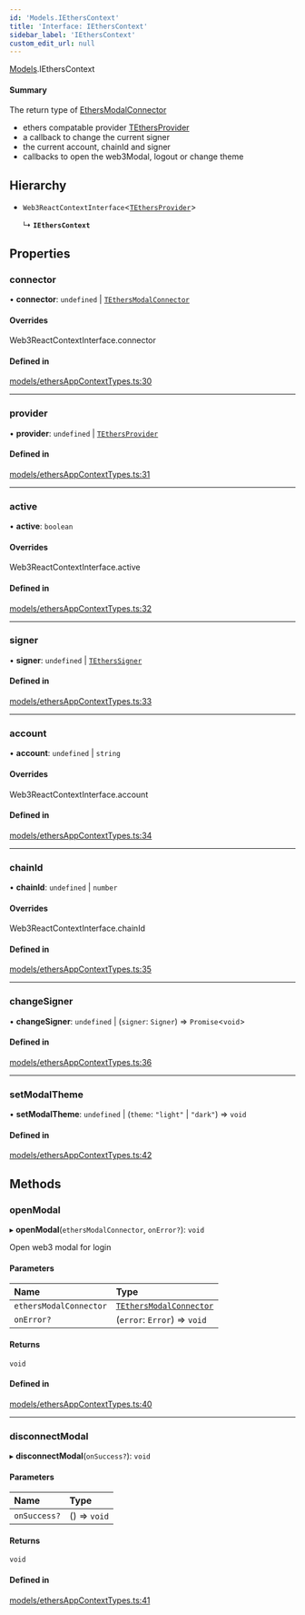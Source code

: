 ```yaml
---
id: 'Models.IEthersContext'
title: 'Interface: IEthersContext'
sidebar_label: 'IEthersContext'
custom_edit_url: null
---
```


[Models](../modules/Models.md).IEthersContext

#### Summary

The return type of [EthersModalConnector](../classes/EthersAppContext.EthersModalConnector.md)

- ethers compatable provider [TEthersProvider](../modules/Models.md#tethersprovider-2)
- a callback to change the current signer
- the current account, chainId and signer
- callbacks to open the web3Modal, logout or change theme

## Hierarchy

- `Web3ReactContextInterface`<[`TEthersProvider`](../modules/Models.md#tethersprovider-2)\>

  ↳ **`IEthersContext`**

## Properties

### connector

• **connector**: `undefined` \| [`TEthersModalConnector`](../modules/EthersAppContext.md#tethersmodalconnector-2)

#### Overrides

Web3ReactContextInterface.connector

#### Defined in

[models/ethersAppContextTypes.ts:30](https://github.com/scaffold-eth/eth-hooks/blob/b2e0cac/src/models/ethersAppContextTypes.ts#L30)

---

### provider

• **provider**: `undefined` \| [`TEthersProvider`](../modules/Models.md#tethersprovider-2)

#### Defined in

[models/ethersAppContextTypes.ts:31](https://github.com/scaffold-eth/eth-hooks/blob/b2e0cac/src/models/ethersAppContextTypes.ts#L31)

---

### active

• **active**: `boolean`

#### Overrides

Web3ReactContextInterface.active

#### Defined in

[models/ethersAppContextTypes.ts:32](https://github.com/scaffold-eth/eth-hooks/blob/b2e0cac/src/models/ethersAppContextTypes.ts#L32)

---

### signer

• **signer**: `undefined` \| [`TEthersSigner`](../modules/Models.md#tetherssigner-2)

#### Defined in

[models/ethersAppContextTypes.ts:33](https://github.com/scaffold-eth/eth-hooks/blob/b2e0cac/src/models/ethersAppContextTypes.ts#L33)

---

### account

• **account**: `undefined` \| `string`

#### Overrides

Web3ReactContextInterface.account

#### Defined in

[models/ethersAppContextTypes.ts:34](https://github.com/scaffold-eth/eth-hooks/blob/b2e0cac/src/models/ethersAppContextTypes.ts#L34)

---

### chainId

• **chainId**: `undefined` \| `number`

#### Overrides

Web3ReactContextInterface.chainId

#### Defined in

[models/ethersAppContextTypes.ts:35](https://github.com/scaffold-eth/eth-hooks/blob/b2e0cac/src/models/ethersAppContextTypes.ts#L35)

---

### changeSigner

• **changeSigner**: `undefined` \| (`signer`: `Signer`) => `Promise`<`void`\>

#### Defined in

[models/ethersAppContextTypes.ts:36](https://github.com/scaffold-eth/eth-hooks/blob/b2e0cac/src/models/ethersAppContextTypes.ts#L36)

---

### setModalTheme

• **setModalTheme**: `undefined` \| (`theme`: `"light"` \| `"dark"`) => `void`

#### Defined in

[models/ethersAppContextTypes.ts:42](https://github.com/scaffold-eth/eth-hooks/blob/b2e0cac/src/models/ethersAppContextTypes.ts#L42)

## Methods

### openModal

▸ **openModal**(`ethersModalConnector`, `onError?`): `void`

Open web3 modal for login

#### Parameters

| Name                   | Type                                                                              |
| :--------------------- | :-------------------------------------------------------------------------------- |
| `ethersModalConnector` | [`TEthersModalConnector`](../modules/EthersAppContext.md#tethersmodalconnector-2) |
| `onError?`             | (`error`: `Error`) => `void`                                                      |

#### Returns

`void`

#### Defined in

[models/ethersAppContextTypes.ts:40](https://github.com/scaffold-eth/eth-hooks/blob/b2e0cac/src/models/ethersAppContextTypes.ts#L40)

---

### disconnectModal

▸ **disconnectModal**(`onSuccess?`): `void`

#### Parameters

| Name         | Type         |
| :----------- | :----------- |
| `onSuccess?` | () => `void` |

#### Returns

`void`

#### Defined in

[models/ethersAppContextTypes.ts:41](https://github.com/scaffold-eth/eth-hooks/blob/b2e0cac/src/models/ethersAppContextTypes.ts#L41)
